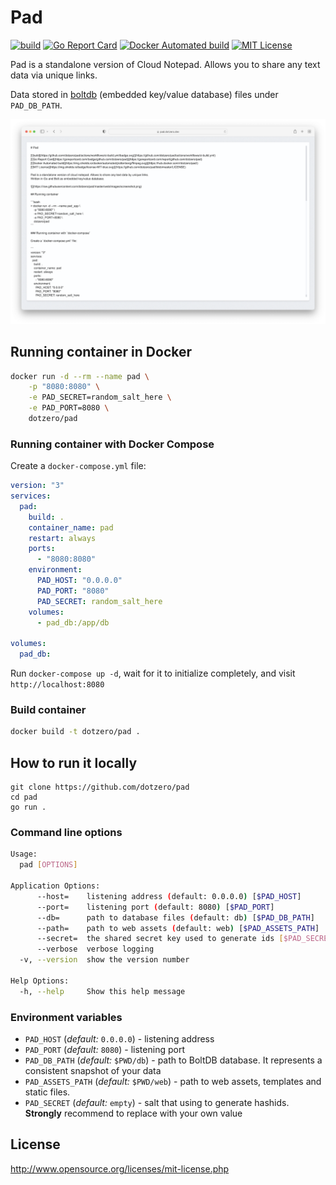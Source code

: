 # Pad

[![build](https://github.com/dotzero/pad/actions/workflows/ci-build.yml/badge.svg)](https://github.com/dotzero/pad/actions/workflows/ci-build.yml)
[![Go Report Card](https://goreportcard.com/badge/github.com/dotzero/pad)](https://goreportcard.com/report/github.com/dotzero/pad)
[![Docker Automated build](https://img.shields.io/docker/automated/jrottenberg/ffmpeg.svg)](https://hub.docker.com/r/dotzero/pad/)
[![MIT License](https://img.shields.io/badge/license-MIT-blue.svg)](https://github.com/dotzero/pad/blob/master/LICENSE)

Pad is a standalone version of Cloud Notepad. Allows you to share any text data via unique links.

Data stored in [boltdb](https://github.com/etcd-io/bbolt) (embedded key/value database) files under `PAD_DB_PATH`.

![](https://raw.githubusercontent.com/dotzero/pad/master/web/images/screenshot.png)

## Running container in Docker

```bash
docker run -d --rm --name pad \
    -p "8080:8080" \
    -e PAD_SECRET=random_salt_here \
    -e PAD_PORT=8080 \
    dotzero/pad
```

### Running container with Docker Compose

Create a `docker-compose.yml` file:

```yaml
version: "3"
services:
  pad:
    build: .
    container_name: pad
    restart: always
    ports:
      - "8080:8080"
    environment:
      PAD_HOST: "0.0.0.0"
      PAD_PORT: "8080"
      PAD_SECRET: random_salt_here
    volumes:
      - pad_db:/app/db

volumes:
  pad_db:
```

Run `docker-compose up -d`, wait for it to initialize completely, and visit `http://localhost:8080`

### Build container

```bash
docker build -t dotzero/pad .
```

## How to run it locally

```
git clone https://github.com/dotzero/pad
cd pad
go run .
```

### Command line options

```bash
Usage:
  pad [OPTIONS]

Application Options:
      --host=    listening address (default: 0.0.0.0) [$PAD_HOST]
      --port=    listening port (default: 8080) [$PAD_PORT]
      --db=      path to database files (default: db) [$PAD_DB_PATH]
      --path=    path to web assets (default: web) [$PAD_ASSETS_PATH]
      --secret=  the shared secret key used to generate ids [$PAD_SECRET]
      --verbose  verbose logging
  -v, --version  show the version number

Help Options:
  -h, --help     Show this help message
```

### Environment variables

* `PAD_HOST` (*default:* `0.0.0.0`) - listening address
* `PAD_PORT` (*default:* `8080`) - listening port
* `PAD_DB_PATH` (*default:* `$PWD/db`) - path to BoltDB database. It represents a consistent snapshot of your data
* `PAD_ASSETS_PATH` (*default:* `$PWD/web`) - path to web assets, templates and static files.
* `PAD_SECRET` (*default:* `empty`) - salt that using to generate hashids. **Strongly** recommend to replace with your own value

## License

http://www.opensource.org/licenses/mit-license.php
